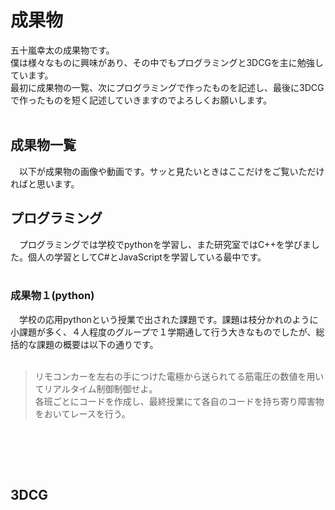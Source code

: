 # **成果物**
五十嵐幸太の成果物です。<br/>
僕は様々なものに興味があり、その中でもプログラミングと3DCGを主に勉強しています。<br/>
最初に成果物の一覧、次にプログラミングで作ったものを記述し、最後に3DCGで作ったものを短く記述していきますのでよろしくお願いします。<br/><br/>

## **成果物一覧**
　以下が成果物の画像や動画です。サッと見たいときはここだけをご覧いただければと思います。

 


## **プログラミング**
　プログラミングでは学校でpythonを学習し、また研究室ではC++を学びました。個人の学習としてC#とJavaScriptを学習している最中です。<br/><br/>
### 成果物１(python)
　学校の応用pythonという授業で出された課題です。課題は枝分かれのように小課題が多く、４人程度のグループで１学期通して行う大きなものでしたが、総括的な課題の概要は以下の通りです。<br/>
 <br/>
> リモコンカーを左右の手につけた電極から送られてる筋電圧の数値を用いてリアルタイム制御制御せよ。<br/>
> 各班ごとにコードを作成し、最終授業にて各自のコードを持ち寄り障害物をおいてレースを行う。<br/>
<br/>





<br/><br/>
## **3DCG**
